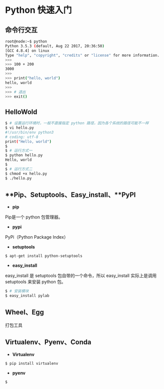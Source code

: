 # Python 快速入门

## 命令行交互

```bash
root@node:~$ python
Python 3.5.3 (default, Aug 22 2017, 20:36:50) 
[GCC 4.8.4] on linux
Type "help", "copyright", "credits" or "license" for more information.
>>> 
>>> 100 + 200
3000
>>> 
>>> print("hello, world")
hello, world
>>>
>>> # 退出
>>> exit()
```

## HelloWold

```bash
$ # 设置运行环境时，一般不直接指定 python 路径，因为各个系统的路径可能不一样
$ vi hello.py
#!/usr/bin/env python3
# coding: utf-8
print("Hello, world")
$
$ # 运行方式一
$ python hello.py
Hello, world
$
$ # 运行方式二
$ chmod +x hello.py
$ ./hello.py
```

## **Pip、Setuptools、Easy_install、**PyPI

* **pip**

Pip是一个 python 包管理器。

* **pypi**

PyPi（Python Package Index）

* **setuptools**

```bash
$ apt-get install python-setuptools
```

* **easy_install**

easy_install 是 setuptools 包自带的一个命令，所以 easy_install 实际上是调用 setuptools 来安装 python 包。

```bash
$ # 安装模块
$ easy_install pylab
```

## **Wheel、Egg**

打包工具



## **Virtualenv、Pyenv、Conda**

* **Virtualenv**

```bash
$ pip install virtualenv
```

* **pyenv**

```bash
$ 
```

